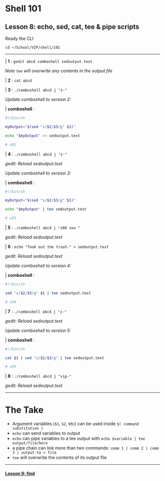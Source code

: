 # Shell 101
## Lesson 8: echo, sed, cat, tee & pipe scripts

Ready the CLI

`cd ~/School/VIP/shell/101`

___

| **1** : `gedit abcd comboshell sedoutput.text`

*Note `tee` will overwrite any contents in the output file*

| **2** : `cat abcd`

| **3** : `./comboshell abcd j "z-"`

*Update comboshell to version 2:*

| **comboshell** :

```sh
#!/bin/sh

myOutput="$(sed "s/$2/$3/g" $1)"

echo "$myOutput" >> sedoutput.text

# v02
```

| **4** : `./comboshell abcd j "z-"`

*gedit: Reload sedoutput.text*

*Update comboshell to version 3:*

| **comboshell** :

```sh
#!/bin/sh

myOutput="$(sed "s/$2/$3/g" $1)"

echo "$myOutput" | tee sedoutput.text

# v03
```

| **5** : `./comboshell abcd j "z00 zoo "`

*gedit: Reload sedoutput.text*

| **6** : `echo "Took out the trash." > sedoutput.text`

*gedit: Reload sedoutput.text*

*Update comboshell to version 4:*

| **comboshell** :

```sh
#!/bin/sh

sed "s/$2/$3/g" $1 | tee sedoutput.text

# v04
```

| **7** : `./comboshell abcd j "z-"`

*gedit: Reload sedoutput.text*

*Update comboshell to version 5:*

| **comboshell** :

```sh
#!/bin/sh

cat $1 | sed "s/$2/$3/g" | tee sedoutput.text

# v05
```

| **8** : `./comboshell abcd j "vip-"`

*gedit: Reload sedoutput.text*

___

# The Take

- Argument variables (`$1`, `$2`, etc) can be used inside `$( command substitution )`
- `echo` can send variables to output
- `echo` can pipe variables to a tee output with `echo $variable | tee output/file/here`
- a pipe chain can link more than two commands: `comm 1 | comm 2 | comm 3 | output-to > file`
- `tee` will overwrite the contents of its output file

___

#### [Lesson 9: find](https://github.com/inkVerb/vip/blob/master/101-shell/Lesson-09.md)
